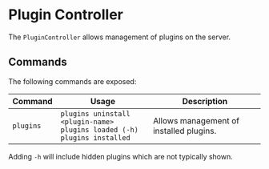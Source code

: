 # Plugin Controller
The `PluginController` allows management of plugins on the server.

## Commands
The following commands are exposed:

| Command   | Usage | Description |
|-----------|-------|-------------|
| `plugins` | `plugins uninstall <plugin-name>`</br>`plugins loaded (-h)`</br>`plugins installed` | Allows management of installed plugins. |

Adding `-h` will include hidden plugins which are not typically shown.
